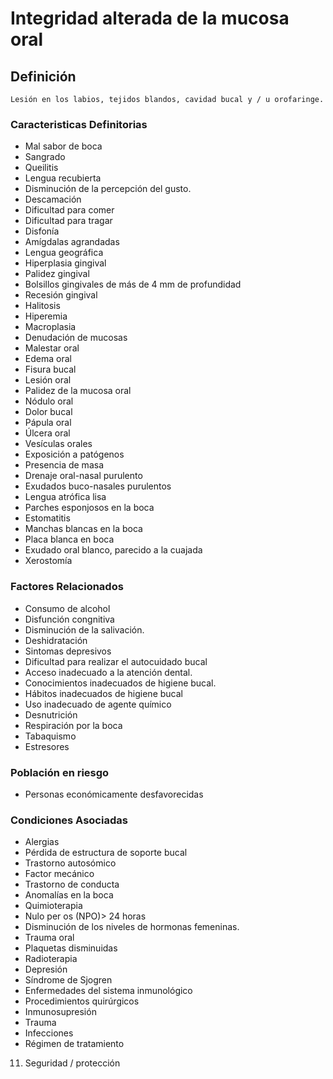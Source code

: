 # Integridad alterada de la mucosa oral
## Definición
	Lesión en los labios, tejidos blandos, cavidad bucal y / u orofaringe.

### Caracteristicas Definitorias
- Mal sabor de boca   
- Sangrado   
- Queilitis   
- Lengua recubierta   
- Disminución de la percepción 
del gusto.   
- Descamación   
- Dificultad para comer   
- Dificultad para tragar   
- Disfonía   
- Amígdalas agrandadas   
- Lengua geográfica   
- Hiperplasia gingival   
- Palidez gingival   
- Bolsillos gingivales de más de 4 
mm de profundidad   
- Recesión gingival   
- Halitosis   
- Hiperemia   
- Macroplasia   
- Denudación de mucosas   
- Malestar oral   
- Edema oral   
- Fisura bucal   
- Lesión oral   
- Palidez de la mucosa oral   
- Nódulo oral   
- Dolor bucal   
- Pápula oral   
- Úlcera oral   
- Vesículas orales   
- Exposición a patógenos   
- Presencia de masa   
- Drenaje oral-nasal purulento   
- Exudados buco-nasales purulentos   
- Lengua atrófica lisa   
- Parches esponjosos en la boca   
- Estomatitis   
- Manchas blancas en la boca   
- Placa blanca en boca   
- Exudado oral blanco, parecido a la 
cuajada   
- Xerostomía  

### Factores Relacionados
- Consumo de alcohol   
- Disfunción congnitiva   
- Disminución de la salivación.   
- Deshidratación   
- Sintomas depresivos   
- Dificultad para realizar el 
autocuidado bucal   
- Acceso inadecuado a la atención 
dental.   
- Conocimientos inadecuados 
de higiene bucal.   
- Hábitos inadecuados de higiene 
bucal   
- Uso inadecuado de agente 
químico   
- Desnutrición   
- Respiración por la boca   
- Tabaquismo  
- Estresores  

### Población en riesgo
- Personas económicamente 
desfavorecidas

### Condiciones Asociadas
- Alergias  
- Pérdida de estructura de 
soporte bucal  
- Trastorno autosómico  
- Factor mecánico  
- Trastorno de conducta  
- Anomalías en la boca  
- Quimioterapia  
- Nulo per os (NPO)> 24 
horas  
- Disminución de los niveles de 
hormonas femeninas.  
- Trauma oral  
- Plaquetas disminuidas  
- Radioterapia  
- Depresión  
- Síndrome de Sjogren  
- Enfermedades del sistema 
inmunológico  
- Procedimientos quirúrgicos  
- Inmunosupresión  
- Trauma  
- Infecciones  
- Régimen de tratamiento   
 
 
 
 
 
 
 
 
 
 
 
 
 
 
 
 
 
 
11. Seguridad / protección

